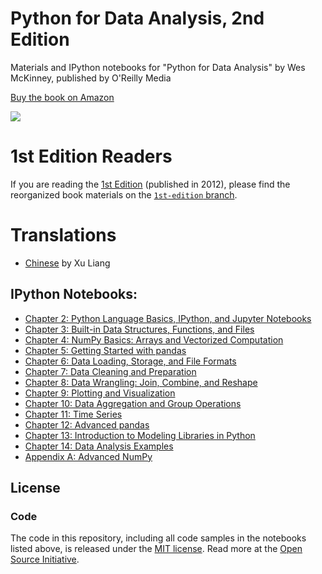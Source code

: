 # Python for Data Analysis, 2nd Edition

Materials and IPython notebooks for "Python for Data Analysis" by Wes McKinney,
published by O'Reilly Media

[Buy the book on Amazon][1]

<a href="https://notebooks.azure.com/import/gh/wesm/pydata-book"><img src="https://notebooks.azure.com/launch.png" /></a>

# 1st Edition Readers

If you are reading the [1st Edition][1] (published in 2012), please find the
reorganized book materials on the [`1st-edition` branch][2].

# Translations

* [Chinese][3] by Xu Liang

## IPython Notebooks:

* [Chapter 2: Python Language Basics, IPython, and Jupyter Notebooks](http://nbviewer.ipython.org/github/pydata/pydata-book/blob/2nd-edition/ch02.ipynb)
* [Chapter 3: Built-in Data Structures, Functions, and Files](http://nbviewer.ipython.org/github/pydata/pydata-book/blob/2nd-edition/ch03.ipynb)
* [Chapter 4: NumPy Basics: Arrays and Vectorized Computation](http://nbviewer.ipython.org/github/pydata/pydata-book/blob/2nd-edition/ch04.ipynb)
* [Chapter 5: Getting Started with pandas](http://nbviewer.ipython.org/github/pydata/pydata-book/blob/2nd-edition/ch05.ipynb)
* [Chapter 6: Data Loading, Storage, and File Formats](http://nbviewer.ipython.org/github/pydata/pydata-book/blob/2nd-edition/ch06.ipynb)
* [Chapter 7: Data Cleaning and Preparation](http://nbviewer.ipython.org/github/pydata/pydata-book/blob/2nd-edition/ch07.ipynb)
* [Chapter 8: Data Wrangling: Join, Combine, and Reshape](http://nbviewer.ipython.org/github/pydata/pydata-book/blob/2nd-edition/ch08.ipynb)
* [Chapter 9: Plotting and Visualization](http://nbviewer.ipython.org/github/pydata/pydata-book/blob/2nd-edition/ch09.ipynb)
* [Chapter 10: Data Aggregation and Group Operations](http://nbviewer.ipython.org/github/pydata/pydata-book/blob/2nd-edition/ch10.ipynb)
* [Chapter 11: Time Series](http://nbviewer.ipython.org/github/pydata/pydata-book/blob/2nd-edition/ch11.ipynb)
* [Chapter 12: Advanced pandas](http://nbviewer.ipython.org/github/pydata/pydata-book/blob/2nd-edition/ch12.ipynb)
* [Chapter 13: Introduction to Modeling Libraries in Python](http://nbviewer.ipython.org/github/pydata/pydata-book/blob/2nd-edition/ch13.ipynb)
* [Chapter 14: Data Analysis Examples](http://nbviewer.ipython.org/github/pydata/pydata-book/blob/2nd-edition/ch14.ipynb)
* [Appendix A: Advanced NumPy](http://nbviewer.ipython.org/github/pydata/pydata-book/blob/2nd-edition/appa.ipynb)

## License

### Code

The code in this repository, including all code samples in the notebooks listed
above, is released under the [MIT license](LICENSE-CODE). Read more at the
[Open Source Initiative](https://opensource.org/licenses/MIT).

[1]: http://amzn.to/2vvBijB
[2]: https://github.com/wesm/pydata-book/tree/1st-edition
[3]: https://github.com/BrambleXu/pydata-notebook